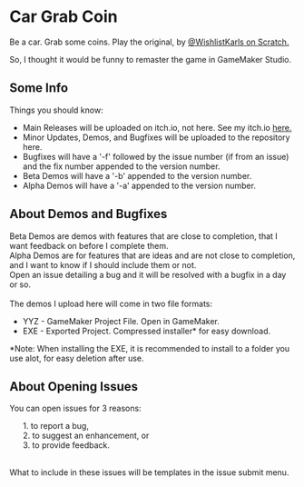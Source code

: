 # Car Grab Coin
Be a car. Grab some coins. Play the original, by [@WishlistKarls on Scratch.](https://scratch.mit.edu/users/WishlistKarls/)

So, I thought it would be funny to remaster the game in GameMaker Studio.

## Some Info
Things you should know: 
- Main Releases will be uploaded on itch.io, not here. See my itch.io [here.](https://ramendoodles.itch.io/)
- Minor Updates, Demos, and Bugfixes will be uploaded to the repository here.
- Bugfixes will have a '-f' followed by the issue number (if from an issue) and the fix number appended to the version number.
- Beta Demos will have a '-b' appended to the version number.
- Alpha Demos will have a '-a' appended to the version number.

## About Demos and Bugfixes
Beta Demos are demos with features that are close to completion, that I want feedback on before I complete them.<br>
Alpha Demos are for features that are ideas and are not close to completion, and I want to know if I should include them or not.<br>
Open an issue detailing a bug and it will be resolved with a bugfix in a day or so.<br>
<br>
The demos I upload here will come in two file formats:
- YYZ - GameMaker Project File. Open in GameMaker.
- EXE - Exported Project. Compressed installer* for easy download.

*Note: When installing the EXE, it is recommended to install to a folder you use alot, for easy deletion after use.

## About Opening Issues
You can open issues for 3 reasons:
<ol>
1. to report a bug,<br>
2. to suggest an enhancement, or<br>
3. to provide feedback.
</ol><br>
What to include in these issues will be templates in the issue submit menu.
